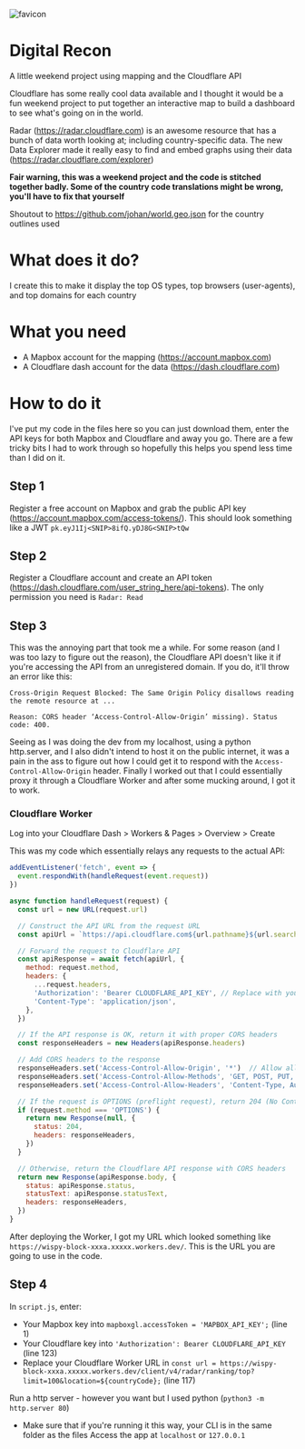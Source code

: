 ![favicon](https://github.com/user-attachments/assets/ddfb422b-f0d4-4aa3-8939-9ee3e638003a)

# Digital Recon
A little weekend project using mapping and the Cloudflare API

Cloudflare has some really cool data available and I thought it would be a fun weekend project to put together an interactive map to build a dashboard to see what's going on in the world.

Radar (https://radar.cloudflare.com) is an awesome resource that has a bunch of data worth looking at; including country-specific data. The new Data Explorer made it really easy to find and embed graphs using their data (https://radar.cloudflare.com/explorer)

**Fair warning, this was a weekend project and the code is stitched together badly. Some of the country code translations might be wrong, you'll have to fix that yourself**

Shoutout to https://github.com/johan/world.geo.json for the country outlines used

# What does it do?
I create this to make it display the top OS types, top browsers (user-agents), and top domains for each country

# What you need
- A Mapbox account for the mapping (https://account.mapbox.com)
- A Cloudflare dash account for the data (https://dash.cloudflare.com)

# How to do it
I've put my code in the files here so you can just download them, enter the API keys for both Mapbox and Cloudflare and away you go. There are a few tricky bits I had to work through so hopefully this helps you spend less time than I did on it.

## Step 1
Register a free account on Mapbox and grab the public API key (https://account.mapbox.com/access-tokens/). This should look something like a JWT `pk.eyJ1Ij<SNIP>8ifQ.yDJ8G<SNIP>tQw`

## Step 2
Register a Cloudflare account and create an API token (https://dash.cloudflare.com/user_string_here/api-tokens). The only permission you need is `Radar: Read`

## Step 3
This was the annoying part that took me a while. For some reason (and I was too lazy to figure out the reason), the Cloudflare API doesn't like it if you're accessing the API from an unregistered domain. If you do, it'll throw an error like this:
```
Cross-Origin Request Blocked: The Same Origin Policy disallows reading the remote resource at ...

Reason: CORS header ‘Access-Control-Allow-Origin’ missing). Status code: 400.
```

Seeing as I was doing the dev from my localhost, using a python http.server, and I also didn't intend to host it on the public internet, it was a pain in the ass to figure out how I could get it to respond with the `Access-Control-Allow-Origin` header. Finally I worked out that I could essentially proxy it through a Cloudflare Worker and after some mucking around, I got it to work.

### Cloudflare Worker
Log into your Cloudflare Dash > Workers & Pages > Overview > Create

This was my code which essentially relays any requests to the actual API:
```js
addEventListener('fetch', event => {
  event.respondWith(handleRequest(event.request))
})

async function handleRequest(request) {
  const url = new URL(request.url)

  // Construct the API URL from the request URL
  const apiUrl = `https://api.cloudflare.com${url.pathname}${url.search}`

  // Forward the request to Cloudflare API
  const apiResponse = await fetch(apiUrl, {
    method: request.method,
    headers: {
      ...request.headers,
      'Authorization': 'Bearer CLOUDFLARE_API_KEY', // Replace with your Cloudflare API key
      'Content-Type': 'application/json',
    },
  })

  // If the API response is OK, return it with proper CORS headers
  const responseHeaders = new Headers(apiResponse.headers)

  // Add CORS headers to the response
  responseHeaders.set('Access-Control-Allow-Origin', '*')  // Allow all origins
  responseHeaders.set('Access-Control-Allow-Methods', 'GET, POST, PUT, DELETE, OPTIONS')  // Allowed HTTP methods
  responseHeaders.set('Access-Control-Allow-Headers', 'Content-Type, Authorization')  // Allowed headers

  // If the request is OPTIONS (preflight request), return 204 (No Content)
  if (request.method === 'OPTIONS') {
    return new Response(null, {
      status: 204,
      headers: responseHeaders,
    })
  }

  // Otherwise, return the Cloudflare API response with CORS headers
  return new Response(apiResponse.body, {
    status: apiResponse.status,
    statusText: apiResponse.statusText,
    headers: responseHeaders,
  })
}
```

After deploying the Worker, I got my URL which looked something like `https://wispy-block-xxxa.xxxxx.workers.dev/`. This is the URL you are going to use in the code.

## Step 4
In `script.js`, enter:
- Your Mapbox key into `mapboxgl.accessToken = 'MAPBOX_API_KEY';` (line 1)
- Your Cloudflare key into `'Authorization': Bearer CLOUDFLARE_API_KEY` (line 123)
- Replace your Cloudflare Worker URL in `const url = https://wispy-block-xxxa.xxxxx.workers.dev/client/v4/radar/ranking/top?limit=100&location=${countryCode};` (line 117)

Run a http server - however you want but I used python (`python3 -m http.server 80`)
- Make sure that if you're running it this way, your CLI is in the same folder as the files
Access the app at `localhost` or `127.0.0.1`
